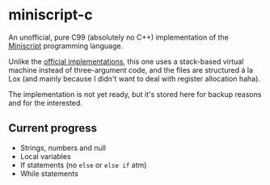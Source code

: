 # miniscript-c

An unofficial, pure C99 (absolutely no C++) implementation of the [Miniscript](https://miniscript.org/) programming language.

Unlike the [official implementations](https://github.com/joestrout/miniscript), this one uses a stack-based virtual machine instead of three-argument code, and the files are structured á la Lox (and mainly because I didn't want to deal with register allocation haha).

The implementation is not yet ready, but it's stored here for backup reasons and for the interested.

## Current progress

- Strings, numbers and null
- Local variables
- If statements (no `else` or `else if` atm)
- While statements
